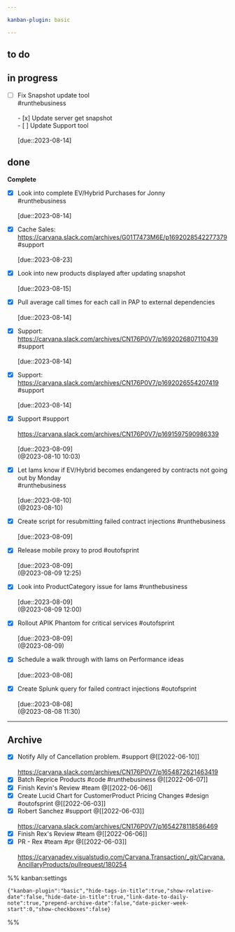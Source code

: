 ```yaml
---

kanban-plugin: basic

---
```


## to do



## in progress

- [ ] Fix Snapshot update tool<br>#runthebusiness <br><br>- [x] Update server get snapshot<br>- [ ] Update Support tool<br><br>[due::2023-08-14]


## done

**Complete**
- [x] Look into complete EV/Hybrid Purchases for Jonny<br>#runthebusiness <br><br>[due::2023-08-14]
- [x] Cache Sales:<br>https://carvana.slack.com/archives/G01T7473M6E/p1692028542277379<br>#support <br><br>[due::2023-08-23]
- [x] Look into new products displayed after updating snapshot<br><br>[due::2023-08-15]
- [x] Pull average call times for each call in PAP to external dependencies<br><br>[due::2023-08-14]
- [x] Support:<br>https://carvana.slack.com/archives/CN176P0V7/p1692026807110439<br>#support <br><br>[due::2023-08-14]
- [x] Support: https://carvana.slack.com/archives/CN176P0V7/p1692026554207419<br>#support <br><br>[due::2023-08-14]
- [x] Support #support <br><br>https://carvana.slack.com/archives/CN176P0V7/p1691597590986339<br><br>[due::2023-08-09]<br>(@2023-08-10 10:03)
- [x] Let Iams know if EV/Hybrid becomes endangered by contracts not going out by Monday<br>#runthebusiness <br><br>[due::2023-08-10]<br>(@2023-08-10)
- [x] Create script for resubmitting failed contract injections #runthebusiness <br><br>[due::2023-08-09]
- [x] Release mobile proxy to prod #outofsprint <br><br>[due::2023-08-09]<br>(@2023-08-09 12:25)
- [x] Look into ProductCategory issue for Iams #runthebusiness <br><br>[due::2023-08-09]<br>(@2023-08-09 12:00)
- [x] Rollout APIK Phantom for critical services #outofsprint <br><br>[due::2023-08-09]<br>(@2023-08-09)
- [x] Schedule a walk through with Iams on Performance ideas <br><br>[due::2023-08-08]
- [x] Create Splunk query for failed contract injections #outofsprint <br><br>[due::2023-08-08]<br>(@2023-08-08 11:30)


***

## Archive

- [x] Notify Ally of Cancellation problem. #support @[[2022-06-10]]<br><br>https://carvana.slack.com/archives/CN176P0V7/p1654872621463419
- [x] Batch Reprice Products #code #runthebusiness @[[2022-06-07]]
- [x] Finish Kevin's Review #team @[[2022-06-06]]
- [x] Create Lucid Chart for CustomerProduct Pricing Changes #design #outofsprint @[[2022-06-03]]
- [x] Robert Sanchez #support @[[2022-06-03]]<br><br>https://carvana.slack.com/archives/CN176P0V7/p1654278118586469
- [x] Finish Rex's Review #team @[[2022-06-06]]
- [x] PR - Rex #team #pr @[[2022-06-03]]<br><br>https://carvanadev.visualstudio.com/Carvana.Transaction/_git/Carvana.AncillaryProducts/pullrequest/180254

%% kanban:settings
```
{"kanban-plugin":"basic","hide-tags-in-title":true,"show-relative-date":false,"hide-date-in-title":true,"link-date-to-daily-note":true,"prepend-archive-date":false,"date-picker-week-start":0,"show-checkboxes":false}
```
%%